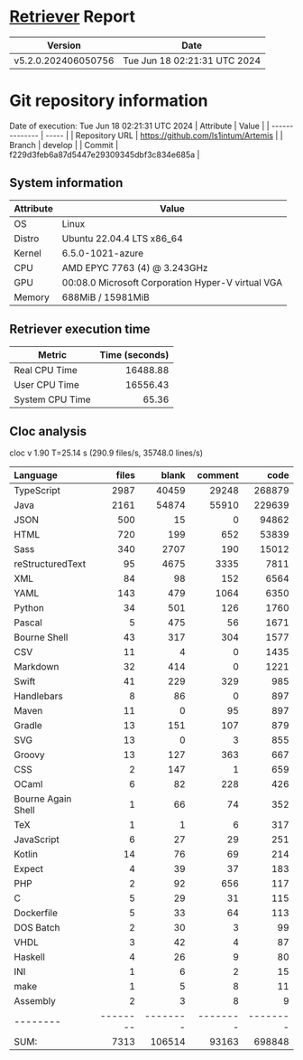 # [Retriever](https://github.com/PalladioSimulator/Palladio-ReverseEngineering-Retriever) Report
| Version | Date |
| ------- | ---- |
| v5.2.0.202406050756 | Tue Jun 18 02:21:31 UTC 2024 |

# Git repository information
Date of execution: Tue Jun 18 02:21:31 UTC 2024
|    Attribute   | Value |
| -------------- | ----- |
| Repository URL | https://github.com/ls1intum/Artemis |
| Branch         | develop |
| Commit         | f229d3feb6a87d5447e29309345dbf3c834e685a |


## System information
| Attribute | Value |
| --------- | ----- |
| OS | Linux  |
| Distro | Ubuntu 22.04.4 LTS x86_64  |
| Kernel | 6.5.0-1021-azure  |
| CPU | AMD EPYC 7763 (4) @ 3.243GHz  |
| GPU | 00:08.0 Microsoft Corporation Hyper-V virtual VGA  |
| Memory | 688MiB / 15981MiB  |

## Retriever execution time
| Metric | Time (seconds) |
| --- | ---: |
| Real CPU Time | 16488.88 |
| User CPU Time | 16556.43 |
| System CPU Time | 65.36 |
<!--
Explainations:
- __Real CPU Time__: actual time the command has run (can be less than total time spent in user and system mode for multi-threaded processes)
- __User CPU Time__: time the command has spent running in user mode
- __System CPU Time__: time the command has spent running in system or kernel mode
-->

## Cloc analysis
cloc v 1.90  T=25.14 s (290.9 files/s, 35748.0 lines/s)

Language|files|blank|comment|code
:-------|-------:|-------:|-------:|-------:
TypeScript|2987|40459|29248|268879
Java|2161|54874|55910|229639
JSON|500|15|0|94862
HTML|720|199|652|53839
Sass|340|2707|190|15012
reStructuredText|95|4675|3335|7811
XML|84|98|152|6564
YAML|143|479|1064|6350
Python|34|501|126|1760
Pascal|5|475|56|1671
Bourne Shell|43|317|304|1577
CSV|11|4|0|1435
Markdown|32|414|0|1221
Swift|41|229|329|985
Handlebars|8|86|0|897
Maven|11|0|95|897
Gradle|13|151|107|879
SVG|13|0|3|855
Groovy|13|127|363|667
CSS|2|147|1|659
OCaml|6|82|228|426
Bourne Again Shell|1|66|74|352
TeX|1|1|6|317
JavaScript|6|27|29|251
Kotlin|14|76|69|214
Expect|4|39|37|183
PHP|2|92|656|117
C|5|29|31|115
Dockerfile|5|33|64|113
DOS Batch|2|30|3|99
VHDL|3|42|4|87
Haskell|4|26|9|80
INI|1|6|2|15
make|1|5|8|11
Assembly|2|3|8|9
--------|--------|--------|--------|--------
SUM:|7313|106514|93163|698848
